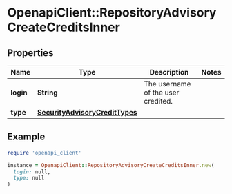 # OpenapiClient::RepositoryAdvisoryCreateCreditsInner

## Properties

| Name | Type | Description | Notes |
| ---- | ---- | ----------- | ----- |
| **login** | **String** | The username of the user credited. |  |
| **type** | [**SecurityAdvisoryCreditTypes**](SecurityAdvisoryCreditTypes.md) |  |  |

## Example

```ruby
require 'openapi_client'

instance = OpenapiClient::RepositoryAdvisoryCreateCreditsInner.new(
  login: null,
  type: null
)
```

